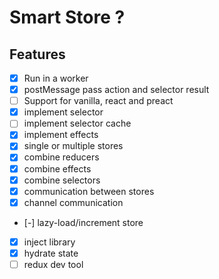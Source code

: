 # Smart Store ?

## Features

- [x] Run in a worker
- [x] postMessage pass action and selector result
- [ ] Support for vanilla, react and preact
- [x] implement selector
- [ ] implement selector cache
- [x] implement effects
- [x] single or multiple stores
- [x] combine reducers
- [x] combine effects
- [x] combine selectors
- [x] communication between stores
- [x] channel communication
- [-] lazy-load/increment store
- [x] inject library
- [x] hydrate state
- [ ] redux dev tool